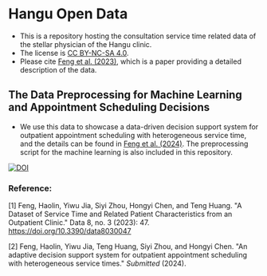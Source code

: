 # Hangu Open Data
* This is a repository hosting the consultation service time related data of the stellar physician of the Hangu clinic. 
* The license is [CC BY-NC-SA 4.0](https://creativecommons.org/licenses/by-nc-sa/4.0/).
* Please cite [Feng et al. (2023)](#1), which is a paper providing a detailed description of the data.

## The Data Preprocessing for Machine Learning and Appointment Scheduling Decisions
* We use this data to showcase a data-driven decision support system for outpatient appointment scheduling with heterogeneous service time, and the details can be found in [Feng et al. (2024)](#2). The preprocessing script for the machine learning is also included in this repository.

[![DOI](https://zenodo.org/badge/578618362.svg)](https://zenodo.org/badge/latestdoi/578618362)
### Reference:
<a id = "1"> [1] </a >Feng, Haolin, Yiwu Jia, Siyi Zhou, Hongyi Chen, and Teng Huang. "A Dataset of Service Time and Related Patient Characteristics from an Outpatient Clinic." Data 8, no. 3 (2023): 47. https://doi.org/10.3390/data8030047 

<a id = "2"> [2] </a >Feng, Haolin, Yiwu Jia, Teng Huang, Siyi Zhou, and Hongyi Chen. "An adaptive decision support system for outpatient appointment scheduling with heterogeneous service times." *Submitted* (2024).
